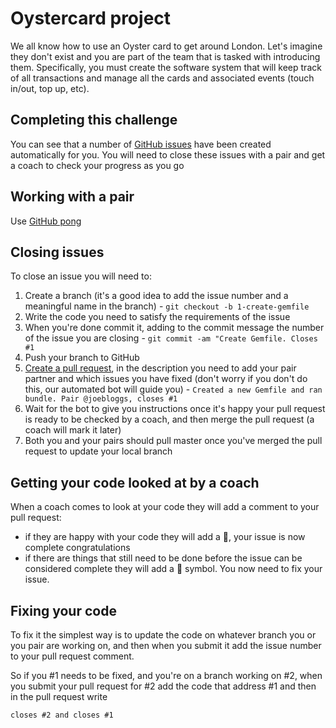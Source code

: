 # Oystercard project

We all know how to use an Oyster card to get around London. Let's imagine they don't exist and you are part of the team that is tasked with introducing them. Specifically, you must create the software system that will keep track of all transactions and manage all the cards and associated events (touch in/out, top up, etc).

## Completing this challenge

You can see that a number of [GitHub issues](https://guides.github.com/features/issues/) have been created automatically for you. You will need to close these issues with a pair and get a coach to check your progress as you go

## Working with a pair

Use [GitHub pong](https://github.com/makersacademy/course/blob/master/pills/github_pong.md)

## Closing issues

To close an issue you will need to:

1. Create a branch (it's a good idea to add the issue number and a meaningful name in the branch) - `git checkout -b 1-create-gemfile`
2. Write the code you need to satisfy the requirements of the issue
3. When you're done commit it, adding to the commit message the number of the issue you are closing - `git commit -am "Create Gemfile. Closes #1`
4. Push your branch to GitHub
5. [Create a pull request](https://help.github.com/articles/creating-a-pull-request/), in the description you need to add your pair partner and which issues you have fixed (don't worry if you don't do this, our automated bot will guide you) - `Created a new Gemfile and ran bundle. Pair @joebloggs, closes #1`
6. Wait for the bot to give you instructions once it's happy your pull request is ready to be checked by a coach, and then merge the pull request (a coach will mark it later)
7. Both you and your pairs should pull master once you've merged the pull request to update your local branch

## Getting your code looked at by a coach

When a coach comes to look at your code they will add a comment to your pull request:

* if they are happy with your code they will add a :checkered_flag:, your issue is now complete congratulations
* if there are things that still need to be done before the issue can be considered complete they will add a :construction: symbol. You now need to fix your issue.

## Fixing your code

To fix it the simplest way is to update the code on whatever branch you or you pair are working on, and then when you submit it add the issue number to your pull request comment.

So if you #1 needs to be fixed, and you're on a branch working on #2, when you submit your pull request for #2 add the code that address #1 and then in the pull request write

```
closes #2 and closes #1
```
